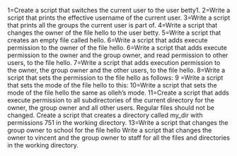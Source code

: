 1=Create a script that switches the current user to the user betty1.
2=Write a script that prints the effective username of the current user.
3=Write a script that prints all the groups the current user is part of.
4=Write a script that changes the owner of the file hello to the user betty.
5=Write a script that creates an empty file called hello.
6=Write a script that adds execute permission to the owner of the file hello.
6=Write a script that adds execute permission to the owner and the group owner, and read permission to other users, to the file hello.
7=Write a script that adds execution permission to the owner, the group owner and the other users, to the file hello.
8=Write a script that sets the permission to the file hello as follows:
9 =Write a script that sets the mode of the file hello to this:
10=Write a script that sets the mode of the file hello the same as olleh’s mode.
11=Create a script that adds execute permission to all subdirectories of the current directory for the owner, the group owner and all other users. Regular files should not be changed.
Create a script that creates a directory called my_dir with permissions 751 in the working directory.
13=Write a script that changes the group owner to school for the file hello
Write a script that changes the owner to vincent and the group owner to staff for all the files and directories in the working directory.

